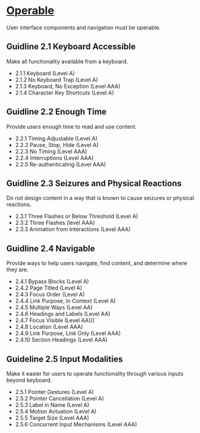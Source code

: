 # [Operable](Operable.md)
User interface components and navigation must be operable.
## Guidline 2.1 Keyboard Accessible
Make all functionality available from a keyboard.
* 2.1.1 Keyboard (Level A)
* 2.1.2 No Keyboard Trap (Level A)
* 2.1.3 Keyboard, No Exception (Level AAA)
* 2.1.4 Character Key Shortcuts (Level A)
## Guidline 2.2 Enough Time
Provide users enough time to read and use content.

* 2.2.1 Timing Adjustable (Level A)
* 2.2.2 Pause, Stop, Hide (Level A)
* 2.2.3 No Timing (Level AAA)
* 2.2.4 Interruptions (Level AAA)
* 2.2.5 Re-authenticating (Level AAA)
## Guidline 2.3 Seizures and Physical Reactions
Do not design content in a way that is known to cause seizures or physical reactions.
* 2.3.1 Three Flashes or Below Threshold (Level A)
* 2.3.2 Three Flashes (level AAA)
* 2.3.3 Animation from Interactions (Level AAA)
## Guidline 2.4 Navigable
Provide ways to help users navigate, find content, and determine where they are.
* 2.4.1 Bypass Blocks (Level A)
* 2.4.2 Page Titled (Level A)
* 2.4.3 Focus Order (Level A)
* 2.4.4 Link Purpose, In Context (Level A)
* 2.4.5 Multiple Ways (Level AA)
* 2.4.6 Headings and Labels (Level AA)
* 2.4.7 Focus Visible (Level AA)](
* 2.4.8 Location (Level AAA)
* 2.4.9 Link Purpose, Link Only (Level AAA)
* 2.4.10 Section Headings (Level AAA)
## Guideline 2.5 Input Modalities
Make it easier for users to operate functionality through various inputs beyond keyboard.
* 2.5.1 Pointer Gestures (Level A)
* 2.5.2 Pointer Cancellation (Level A)
* 2.5.3 Label in Name (Level A)
* 2.5.4 Motion Actuation (Level A)
* 2.5.5 Target Size (Level AAA)
* 2.5.6 Concurrent Input Mechanisms (Level AAA)

